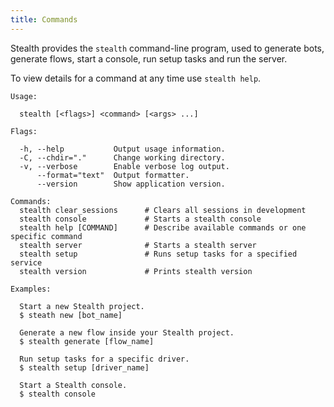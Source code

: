 ```yaml
---
title: Commands
---
```


Stealth provides the `stealth` command-line program, used to generate bots, generate flows, start a console, run setup tasks and run the server.

To view details for a command at any time use `stealth help`.

```
Usage:

  stealth [<flags>] <command> [<args> ...]

Flags:

  -h, --help           Output usage information.
  -C, --chdir="."      Change working directory.
  -v, --verbose        Enable verbose log output.
      --format="text"  Output formatter.
      --version        Show application version.

Commands:
  stealth clear_sessions      # Clears all sessions in development
  stealth console             # Starts a stealth console
  stealth help [COMMAND]      # Describe available commands or one specific command
  stealth server              # Starts a stealth server
  stealth setup               # Runs setup tasks for a specified service
  stealth version             # Prints stealth version  

Examples:

  Start a new Stealth project.
  $ steath new [bot_name]

  Generate a new flow inside your Stealth project.
  $ stealth generate [flow_name]

  Run setup tasks for a specific driver.
  $ stealth setup [driver_name]

  Start a Stealth console.
  $ stealth console
```
